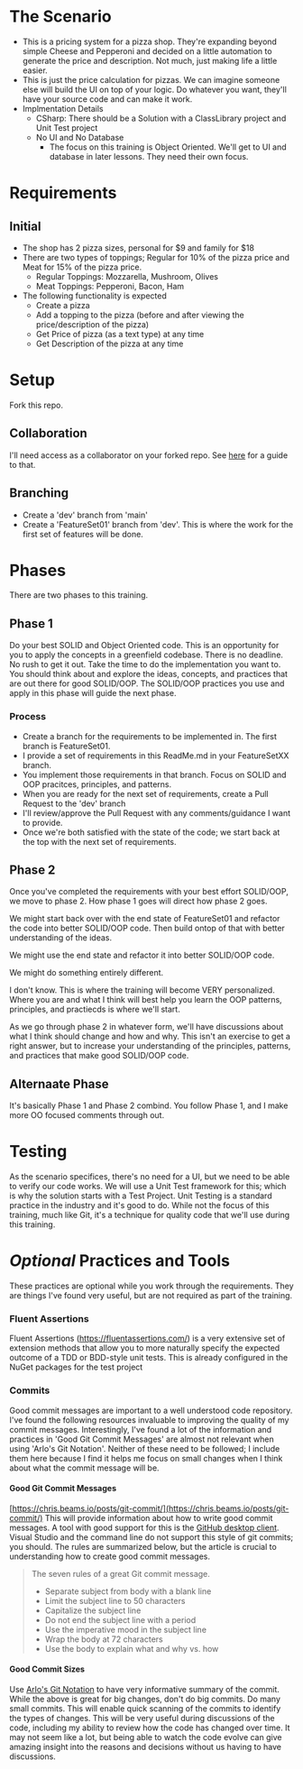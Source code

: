 # The Scenario
- This is a pricing system for a pizza shop. They're expanding beyond simple Cheese and Pepperoni and decided on a little automation to generate the price and description. Not much, just making life a little easier. 
- This is just the price calculation for pizzas. We can imagine someone else will build the UI on top of your logic. Do whatever you want, they'll have your source code and can make it work.
- Implmentation Details
    - CSharp: There should be a Solution with a ClassLibrary project and Unit Test project
    - No UI and No Database
        - The focus on this training is Object Oriented. We'll get to UI and database in later lessons. They need their own focus.

# Requirements
## Initial
- The shop has 2 pizza sizes, personal for $9 and family for $18
- There are two types of toppings; Regular for 10% of the pizza price and Meat for 15% of the pizza price.
    - Regular Toppings: Mozzarella, Mushroom, Olives
    - Meat Toppings: Pepperoni, Bacon, Ham
- The following functionality is expected
    - Create a pizza
    - Add a topping to the pizza (before and after viewing the price/description of the pizza)
    - Get Price of pizza (as a text type) at any time
    - Get Description of the pizza at any time

# Setup
Fork this repo.

## Collaboration
I'll need access as a collaborator on your forked repo. See [here](https://help.github.com/en/github/setting-up-and-managing-your-github-user-account/inviting-collaborators-to-a-personal-repository) for a guide to that.

## Branching
* Create a 'dev' branch from 'main'
* Create a 'FeatureSet01' branch from 'dev'. This is where the work for the first set of features will be done.

# Phases
There are two phases to this training.
## Phase 1
Do your best SOLID and Object Oriented code.
This is an opportunity for you to apply the concepts in a greenfield codebase. There is no deadline. No rush to get it out. Take the time to do the implementation you want to.
You should think about and explore the ideas, concepts, and practices that are out there for good SOLID/OOP. The SOLID/OOP practices you use and apply in this phase will guide the next phase.
### Process
* Create a branch for the requirements to be implemented in. The first branch is FeatureSet01.
* I provide a set of requirements in this ReadMe.md in your FeatureSetXX branch.
* You implement those requirements in that branch. Focus on SOLID and OOP pracitces, principles, and patterns.
* When you are ready for the next set of requirements, create a Pull Request to the 'dev' branch
* I'll review/approve the Pull Request with any comments/guidance I want to provide.
* Once we're both satisfied with the state of the code; we start back at the top with the next set of requirements.

## Phase 2
Once you've completed the requirements with your best effort SOLID/OOP, we move to phase 2. How phase 1 goes will direct how phase 2 goes.

We might start back over with the end state of FeatureSet01 and refactor the code into better SOLID/OOP code. Then build ontop of that with better understanding of the ideas.

We might use the end state and refactor it into better SOLID/OOP code.

We might do something entirely different.

I don't know. This is where the training will become VERY personalized. Where you are and what I think will best help you learn the OOP patterns, principles, and practiecds is where we'll start.

As we go through phase 2 in whatever form, we'll have discussions about what I think should change and how and why. This isn't an exercise to get a right answer, but to increase your understanding of the principles, patterns, and practices that make good SOLID/OOP code.

## Alternaate Phase
It's basically Phase 1 and Phase 2 combind. You follow Phase 1, and I make more OO focused comments through out.
 
# Testing
As the scenario specifices, there's no need for a UI, but we need to be able to verify our code works. We will use a Unit Test framework for this; which is why the solution starts with a Test Project.
Unit Testing is a standard practice in the industry and it's good to do. While not the focus of this training, much like Git, it's a technique for quality code that we'll use during this training.

# ***Optional*** Practices and Tools
These practices are optional while you work through the requirements. They are things I've found very useful, but are not required as part of the training.

### Fluent Assertions
Fluent Assertions (https://fluentassertions.com/) is a very extensive set of extension methods that allow you to more naturally specify the expected outcome of a TDD or BDD-style unit tests. 
This is already configured in the NuGet packages for the test project
 
### Commits
Good commit messages are important to a well understood code repository. I've found the following resources invaluable to improving the quality of my commit messages.
Interestingly, I've found a lot of the information and practices in 'Good Git Commit Messages' are almost not relevant when using 'Arlo's Git Notation'.
Neither of these need to be followed; I include them here because I find it helps me focus on small changes when I think about what the commit message will be.
 
#### Good Git Commit Messages
[https://chris.beams.io/posts/git-commit/](https://chris.beams.io/posts/git-commit/)
This will provide information about how to write good commit messages. A tool with good support for this is the [GitHub desktop client](https://desktop.github.com/).
Visual Studio and the command line do not support this style of git commits; you should.
The rules are summarized below, but the article is crucial to understanding how to create good commit messages.
 
> The seven rules of a great Git commit message.
> 
> * Separate subject from body with a blank line
> * Limit the subject line to 50 characters
> * Capitalize the subject line
> * Do not end the subject line with a period
> * Use the imperative mood in the subject line
> * Wrap the body at 72 characters
> * Use the body to explain what and why vs. how
 
#### Good Commit Sizes
Use [Arlo's Git Notation](https://github.com/RefactoringCombos/ArlosCommitNotation) to have very informative summary of the commit.
While the above is great for big changes, don't do big commits. Do many small commits. This will enable quick scanning of the commits to identify the types of changes.
This will be very useful during discussions of the code, including my ability to review how the code has changed over time.
It may not seem like a lot, but being able to watch the code evolve can give amazing insight into the reasons and decisions without us having to have discussions.
